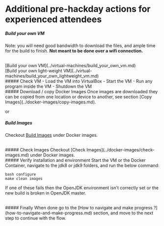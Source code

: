 # Additional pre-hackday actions for experienced attendees

##### Build your own VM

Note: you will need good bandwidth to download the files, and ample time for the build to finish. **Not meant to be done over a wifi connection.**

<br/>
[Build your own VM](../virtual-machines/build_your_own_vm.md) <br/>
[Build your own light-weight VM](../virtual-machines/build_your_own_lightweight_vm.md)

<br/>
##### Check VM
- Load the VM into VirtualBox
- Start the VM
- Run any program inside the VM
- Shutdown the VM

<br/>
##### Download / copy Docker Images
Once images are downloaded they can be copied from one location or device to another, see section [Copy Images](../docker-images/copy-images.md).

or
<br/>
##### Build Images
Checkout [Build Images](../docker-images/build-images.md) under Docker images.

<br/>
##### Check Images
Checkout [Check Images](../docker-images/check-images.md) under Docker images.

<br/>
##### Verify installation and environment
Start the VM or the Docker Container, navigate to the jdk8 or jdk9 folders, and run the below command:

```
bash configure
make clean images
```

If one of these fails then the OpenJDK environment isn't correctly set or the new build is broken in OpenJDK master.

<br/>
##### Finally
When done go to the [How to navigate and make progress ?](how-to-navigate-and-make-progress.md) section, and move to the next step to continue with the flow.